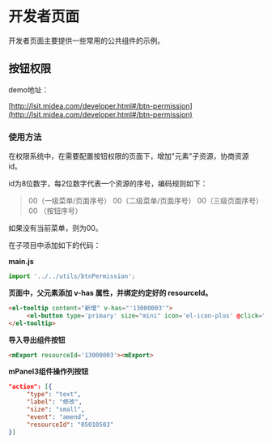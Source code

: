 



# 开发者页面

开发者页面主要提供一些常用的公共组件的示例。



## 按钮权限

demo地址：

[http://lsit.midea.com/developer.html#/btn-permission](http://lsit.midea.com/developer.html#/btn-permission)

### 使用方法

在权限系统中，在需要配置按钮权限的页面下，增加"元素"子资源，协商资源 id。

id为8位数字，每2位数字代表一个资源的序号，编码规则如下：

> 00（一级菜单/页面序号） 00（二级菜单/页面序号） 00（三级页面序号） 00 （按钮序号）

如果没有当前菜单，则为00。



在子项目中添加如下的代码：

**main.js**

```javascript
import '../../utils/btnPermission';
```

**页面中，父元素添加 v-has 属性，并绑定约定好的 resourceId。**

```html
<el-tooltip content="新增" v-has="'13000003'">
     <el-button type='primary' size="mini" icon='el-icon-plus' @click="addData"></el-button>
</el-tooltip>
```

**导入导出组件按钮**
```html
<mExport resourceId='13000003'><mExport>
```

**mPanel3组件操作列按钮**
```json
"action": [{
     "type": "text",
     "label": "修改",
     "size": "small",
     "event": "amend",
     "resourceId": "05010503"
}]

```
